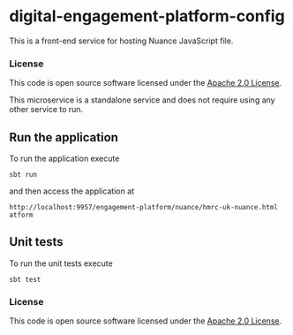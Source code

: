 
# digital-engagement-platform-config

This is a front-end service for hosting Nuance JavaScript file.

### License

This code is open source software licensed under the [Apache 2.0 License]("http://www.apache.org/licenses/LICENSE-2.0.html").

This microservice is a standalone service and does not require using any other service to run. 

## Run the application

To run the application execute

```
sbt run
```

and then access the application at

```
http://localhost:9957/engagement-platform/nuance/hmrc-uk-nuance.html atform
```

## Unit tests

To run the unit tests execute

```
sbt test
```

### License

This code is open source software licensed under the [Apache 2.0 License]("http://www.apache.org/licenses/LICENSE-2.0.html").
